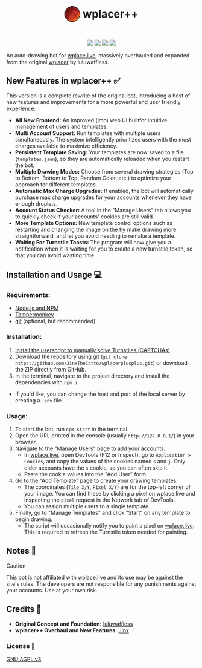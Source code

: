 <h1 align="center"><p style="display: inline-flex; align-items: center; gap: 0.25em"><img style="width: 1.5em; height: 1.5em;" src="public/icons/favicon.png">wplacer++</p></h1>

<p align="center"><img src="https://img.shields.io/github/package-json/v/luluwaffless/wplacer">
<a href="LICENSE"><img src="https://img.shields.io/github/license/luluwaffless/wplacer"></a>
<a href="https://discord.gg/qbtcWrHJvR"><img src="https://img.shields.io/badge/Support-gray?style=flat&logo=Discord&logoColor=white&logoSize=auto&labelColor=5562ea"></a>
<a href="LEIAME.md"><img src="https://img.shields.io/badge/tradução-português_(brasil)-green"></a></p>

An auto-drawing bot for [wplace.live](https://wplace.live/), massively overhauled and expanded from the original [wplacer](https://github.com/luluwaffless/wplacer) by luluwaffless.

## New Features in wplacer++ ✅

This version is a complete rewrite of the original bot, introducing a host of new features and improvements for a more powerful and user friendly experience:

-   **All New Frontend:** An improved (imo) web UI builtfor intuitive management of users and templates.
-   **Multi Account Support:** Run templates with multiple users simultaneously. The system intelligently prioritizes users with the most charges available to maximize efficiency.
-   **Persistent Template Saving:** Your templates are now saved to a file (`templates.json`), so they are automatically reloaded when you restart the bot.
-   **Multiple Drawing Modes:** Choose from several drawing strategies (Top to Bottom, Bottom to Top, Random Color, etc.) to optimize your approach for different templates.
-   **Automatic Max Charge Upgrades:** If enabled, the bot will automatically purchase max charge upgrades for your accounts whenever they have enough droplets.
-   **Account Status Checker:** A tool in the "Manage Users" tab allows you to quickly check if your accounts' cookies are still valid.
-   **More Template Options:** New template control options such as restarting and changing the image on the fly make drawing more straightforward, and let you avoid needing to remake a template.
-   **Waiting For Turnstile Toasts:** The program will now give you a notification when it is waiting for you to create a new turnstile token, so that you can avoid wasting time

## Installation and Usage 💻
### Requirements:
- [Node.js and NPM](https://nodejs.org/en/download)
- [Tampermonkey](https://www.tampermonkey.net/)
- [git](https://git-scm.com/downloads) (optional, but recommended)
### Installation:
1. [Install the userscript to manually solve Turnstiles (CAPTCHAs)](https://raw.githubusercontent.com/luluwaffless/wplacer/refs/heads/main/public/wplacer.user.js)
2. Download the repository using [git](https://git-scm.com/downloads) (`git clone https://github.com/JinxTheCatto/wplacerplusplus.git`) or download the ZIP directly from GitHub.
3. In the terminal, navigate to the project directory and install the dependencies with `npm i`.
- If you'd like, you can change the host and port of the local server by creating a `.env` file.
### Usage:
1. To start the bot, run `npm start` in the terminal.
2. Open the URL printed in the console (usually `http://127.0.0.1/`) in your browser.
3. Navigate to the "Manage Users" page to add your accounts.
   - In [wplace.live](https://wplace.live/), open DevTools (F12 or Inspect), go to `Application > Cookies`, and copy the values of the cookies named `s` and `j`. Only older accounts have the `s` cookie, so you can often skip it.
   - Paste the cookie values into the "Add User" form.
4. Go to the "Add Template" page to create your drawing templates.
   - The coordinates (`Tile X/Y`, `Pixel X/Y`) are for the top-left corner of your image. You can find these by clicking a pixel on wplace.live and inspecting the `pixel` request in the Network tab of DevTools.
   - You can assign multiple users to a single template.
5. Finally, go to "Manage Templates" and click "Start" on any template to begin drawing.
   - The script will occasionally notify you to paint a pixel on [wplace.live](https://wplace.live/). This is required to refresh the Turnstile token needed for painting.

## Notes 📝

> [!CAUTION]
> This bot is not affiliated with [wplace.live](https://wplace.live/) and its use may be against the site's rules. The developers are not responsible for any punishments against your accounts. Use at your own risk.

## Credits 🙏

-   **Original Concept and Foundation:** [luluwaffless](https://github.com/luluwaffless)
-   **wplacer++ Overhaul and New Features:** [Jinx](https://github.com/JinxTheCatto)

### License 📜


[GNU AGPL v3](LICENSE)
